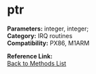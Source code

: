 # ptr

**Parameters:** integer, integer;  
**Category:** IRQ routines  
**Compatibility:** PX86, M1ARM  

**Reference Link:**  
[Back to Methods List](../../SUMMARY.md)
